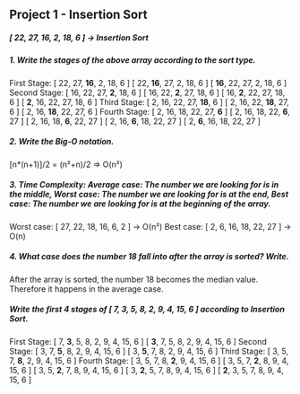 ## Project 1 - Insertion Sort 
##### [ 22, 27, 16, 2, 18, 6 ] -> Insertion Sort
##### 1. Write the stages of the above array according to the sort type.

First Stage: 
[ 22, 27, **16**, 2, 18, 6 ]
[ 22, **16**, 27, 2, 18, 6 ]
[ **16**, 22, 27, 2, 18, 6 ]
Second Stage:
[ 16, 22, 27, **2**, 18, 6 ]
[ 16, 22, **2**, 27, 18, 6 ]
[ 16, **2**, 22, 27, 18, 6 ]
[ **2**, 16, 22, 27, 18, 6 ]
Third Stage:
[ 2, 16, 22, 27, **18**, 6 ]
[ 2, 16, 22, **18**, 27, 6 ]
[ 2, 16, **18**, 22, 27, 6 ]
Fourth Stage:
[ 2, 16, 18, 22, 27, **6** ]
[ 2, 16, 18, 22, **6**, 27 ]
[ 2, 16, 18, **6**, 22, 27 ]
[ 2, 16, **6**, 18, 22, 27 ]
[ 2, **6**, 16, 18, 22, 27 ]

##### 2. Write the Big-O notation.
[n*(n+1)]/2 = (n²+n)/2 => O(n²)

##### 3. Time Complexity: Average case: The number we are looking for is in the middle, Worst case: The number we are looking for is at the end, Best case: The number we are looking for is at the beginning of the array. 
Worst case: [ 27, 22, 18, 16, 6, 2 ] -> O(n²)
Best case: [ 2, 6, 16, 18, 22, 27 ] -> O(n)
##### 4. What case does the number 18 fall into after the array is sorted? Write.
After the array is sorted, the number 18 becomes the median value. Therefore it happens in the average case.

 ##### Write the  first 4 stages of [ 7, 3, 5, 8, 2, 9, 4, 15, 6 ] according to Insertion Sort.

 First Stage:
 [ 7, **3**, 5, 8, 2, 9, 4, 15, 6 ]
 [ **3**, 7, 5, 8, 2, 9, 4, 15, 6 ]
 Second Stage:
 [ 3, 7, **5**, 8, 2, 9, 4, 15, 6 ]
 [ 3, **5**, 7, 8, 2, 9, 4, 15, 6 ]
 Third Stage:
 [ 3, 5, 7, **8**, 2, 9, 4, 15, 6 ]
 Fourth Stage:
 [ 3, 5, 7, 8, **2**, 9, 4, 15, 6 ]
 [ 3, 5, 7, **2**, 8, 9, 4, 15, 6 ]
 [ 3, 5, **2**, 7, 8, 9, 4, 15, 6 ]
 [ 3, **2**, 5, 7, 8, 9, 4, 15, 6 ]
 [ **2**, 3, 5, 7, 8, 9, 4, 15, 6 ]

 